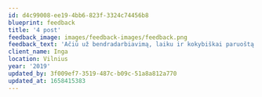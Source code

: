 ```yaml
---
id: d4c99008-ee19-4bb6-823f-3324c74456b8
blueprint: feedback
title: '4 post'
feedback_image: images/feedback-images/feedback.png
feedback_text: 'Ačiū už bendradarbiavimą, laiku ir kokybiškai paruoštą projektą 🙂'
client_name: Inga
location: Vilnius
year: '2019'
updated_by: 3f009ef7-3519-487c-b09c-51a8a812a770
updated_at: 1658415383
---
```

